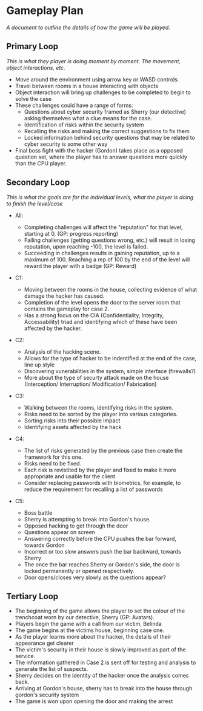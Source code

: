 # Gameplay Plan
*A document to outline the details of how the game will be played.*

## Primary Loop
*This is what they player is doing moment by moment. The movement, object interactions, etc.*
- Move around the environment using arrow key or WASD controls.
- Travel between rooms in a house interacting with objects
- Object interaction will bring up challenges to be completed to begin to solve the case
- These challenges could have a range of forms:
   - Questions about cyber security framed as Sherry (our detective) asking themselves what a clue means for the case.
   - Identification of risks within the security system
   - Recalling the risks and making the correct suggestions to fix them
   - Locked information behind security questions that may be related to cyber security is some other way
- Final boss fight with the hacker (Gordon) takes place as a opposed question set, where the player has to answer questions more quickly than the CPU player.

## Secondary Loop
*This is what the goals are for the individual levels, what the player is doing to finish the level/case*
- All:
  - Completing challenges will affect the "reputation" for that level, starting at 0, (GP: progress reporting)
  - Failing challenges (getting questions wrong, etc.) will result in losing reputation, upon reaching -100, the level is failed.
  - Succeeding in challenges results in gaining reputation, up to a maximum of 100. Reaching a rep of 100 by the end of the level will reward the player with a badge (GP: Reward)

- C1: 
  - Moving between the rooms in the house, collecting evidence of what damage the hacker has caused. 
  - Completion of the level opens the door to the server room that contains the gameplay for case 2. 
  - Has a strong focus on the CIA (Confidentiality, Integrity, Accessability) triad and identifying which of these have been affected by the hacker. 

- C2:
  - Analysis of the hacking scene. 
  - Allows for the type of hacker to be indentified at the end of the case, line up style
  - Discovering vunerabilities in the system, simple interface (firewalls?)
  - More about the type of securty attack made on the house (Interception/ Interruption/ Modification/ Fabrication)

- C3:
  - Walking between the rooms, identifying risks in the system. 
  - Risks need to be sorted by the player into various categories. 
  - Sorting risks into their possible impact 
  - Identifying assets affected by the hack

- C4:
  - The list of risks generated by the previous case then create the framework for this one. 
  - Risks need to be fixed. 
  - Each risk is revistited by the player and fixed to make it more appropriate and usable for the client
  - Consider replacing passwords with biometrics, for example, to reduce the requirement for recalling a list of passwords

- C5:
  - Boss battle
  - Sherry is attempting to break into Gordon's house. 
  - Opposed hacking to get through the door
  - Questions appear on screen
  - Answering correctly before the CPU pushes the bar forward, towards Gordon
  - Incorrect or too slow answers push the bar backward, towards Sherry
  - The once the bar reaches Sherry or Gordon's side, the door is locked permanently or opened respectively. 
  - Door opens/closes very slowly as the questions appear?

## Tertiary Loop
- The beginning of the game allows the player to set the colour of the trenchcoat worn by our detective, Sherry (GP: Avatars).
- Players begin the game with a call from our victim, Belinda
- The game begins at the victims house, beginning case one. 
- As the player learns more about the hacker, the details of their appearance get clearer
- The victim's security in their house is slowly improved as part of the service. 
- The information gathered in Case 2 is sent off for testing and analysis to generate the list of suspects.
- Sherry decides on the identity of the hacker once the analysis comes back. 
- Arriving at Gordon's house, sherry has to break into the house through gordon's security system
- The game is won upon opening the door and making the arrest 

